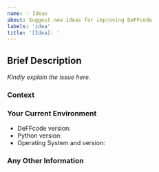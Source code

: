 ```yaml
---
name: 💡 Ideas
about: Suggest new ideas for improving DeFFcode
labels: 'idea'
title: '[Idea]: '
---
```


<!--- Add a brief title for your issue above -->


## Brief Description

<!--- Provide a brief description of the change or addition you are proposing -->
_Kindly explain the issue here._


### Context
<!--- Why is this change important to you? How would you use it? -->
<!--- Will this change the existing DeFFcode APIs or docs? How? -->
<!--- How can it benefit other users? -->


### Your Current Environment
<!--- Include as many relevant details about the environment you worked in -->
* DeFFcode version: <!--- Run command `python -c "import deffcode; print(deffcode.__version__)"` -->
* Python version: <!---Run command `python -V` -->
* Operating System and version:


### Any Other Information
<!-- Provide any screenshots or relevant information if available or else remove this block -->